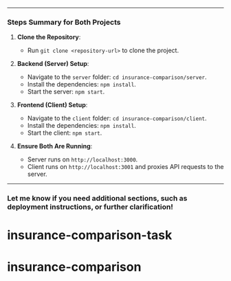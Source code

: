 
---

### Steps Summary for Both Projects

1. **Clone the Repository**:
   - Run `git clone <repository-url>` to clone the project.

2. **Backend (Server) Setup**:
   - Navigate to the `server` folder: `cd insurance-comparison/server`.
   - Install the dependencies: `npm install`.
   - Start the server: `npm start`.

3. **Frontend (Client) Setup**:
   - Navigate to the `client` folder: `cd insurance-comparison/client`.
   - Install the dependencies: `npm install`.
   - Start the client: `npm start`.

4. **Ensure Both Are Running**:
   - Server runs on `http://localhost:3000`.
   - Client runs on `http://localhost:3001` and proxies API requests to the server.

---

### Let me know if you need additional sections, such as deployment instructions, or further clarification!
# insurance-comparison-task
# insurance-comparison
